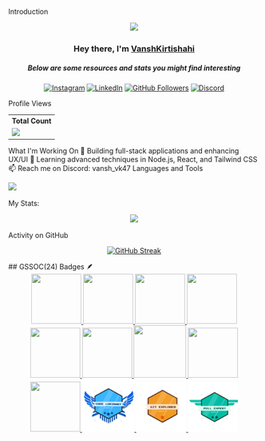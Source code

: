 Introduction
<p align="center"> <img src="https://readme-typing-svg.demolab.com/?lines=Web%20Developer;Experienced%20in%20Full-stack%20Development;&font=Fira%20Code&center=true&width=700&height=45&color=00FF00&vCenter=true&pause=1000&size=25" /></a> </p> <h3 align="center">Hey there, I'm <a href="https://github.com/VanshKirtishahi">VanshKirtishahi</a></h3> <h5 align="center">Below are some resources and stats you might find interesting</h5> <p align="center">
  <a href="https://www.instagram.com/vansh_kirtishahi/"><img alt="Instagram" title="Instagram" src="https://img.shields.io/badge/-Instagram-E4405F?style=for-the-badge&logo=instagram&logoColor=white"/></a>
  <a href="www.linkedin.com/in/vansh-kirtishahi"><img alt="LinkedIn" title="LinkedIn" src="https://img.shields.io/badge/-LinkedIn-0077B5?style=for-the-badge&logo=linkedin&logoColor=white"/></a>
  <a href="https://github.com/VanshKirtishahi"><img alt="GitHub Followers" title="Follow me on GitHub" src="https://img.shields.io/github/followers/VanshKirtishahi?color=236ad3&style=for-the-badge&logo=github&label=Follow"/></a>
  <a href="https://discord.gg/vansh_vk47/"><img alt="Discord" title="Join Discord Community" src="https://img.shields.io/badge/-Discord-7289DA?style=for-the-badge&logo=discord&logoColor=white"/></a>
</p>

Profile Views
<table> <tr> <th>Total Count</th> </tr> <tr> <td><a href="https://github.com/VanshKirtishahi"> <img src="https://komarev.com/ghpvc/?username=thinkright20&style=for-the-badge&color=brightgreen"> </a></td> </tr> </table>

What I'm Working On
🔭 Building full-stack applications and enhancing UX/UI
🌱 Learning advanced techniques in Node.js, React, and Tailwind CSS
📫 Reach me on Discord: vansh_vk47
Languages and Tools
<p align="left"> <a href="https://github.com/VanshKirtishahi"> <img src="https://skillicons.dev/icons?i=html,css,js,nodejs,react,mongodb,express,github,figma,tailwind" /> </a> </p>
My Stats:
<p align="center"> <img height="200px" src="https://github-readme-stats.vercel.app/api?username=VanshKirtishahi&hide_border=true&show_icons=true&count_private=true&theme=gruvbox&bg_color=151515"> </p>
Activity on GitHub
<p align="center"> <a href="https://github.com/VanshKirtishahi"> <img title="GitHub Streak" alt="GitHub Streak" src="https://github-readme-streak-stats.herokuapp.com/?user=VanshKirtishahi&theme=dark&hide_border=true&stroke=f53b3b"/> </a> </p>
## GSSOC(24) Badges 🪶
<div style='display:flex; align-items:center; gap: 10px;' align='center'><a href="https://gssoc.girlscript.tech/leaderboard">
<img src="https://raw.githubusercontent.com/GSSoC24/Postman-Challenge/main/docs/assets/Postman%20White.png" width="100px" height="100px" />
  <img src="https://raw.githubusercontent.com/GSSoC24/Postman-Challenge/main/docs/assets/1.png" width="100px" height="100px" />
  <img src="https://raw.githubusercontent.com/GSSoC24/Postman-Challenge/main/docs/assets/2.png" width="100px" height="100px" />
  <img src="https://raw.githubusercontent.com/GSSoC24/Postman-Challenge/main/docs/assets/3.png" width="100px" height="100px" />
  <img src="https://raw.githubusercontent.com/GSSoC24/Postman-Challenge/main/docs/assets/4.png" width="100px" height="100px" />
  <img src="https://raw.githubusercontent.com/GSSoC24/Postman-Challenge/main/docs/assets/5.png" width="100px" height="100px" />
  <img src="https://raw.githubusercontent.com/GSSoC24/Postman-Challenge/main/docs/assets/6.png" width="105px" height="105px" />
  <img src="https://raw.githubusercontent.com/GSSoC24/Postman-Challenge/main/docs/assets/7.png" width="100px" height="100px" />
  <img src="https://raw.githubusercontent.com/GSSoC24/Postman-Challenge/main/docs/assets/8.png" width="100px" height="100px" />
  <img src="https://raw.githubusercontent.com/GSSoC24/Contributor/refs/heads/main/assets/Code%20Luminary.png" width="105px" height="105px" />
  <img src="https://raw.githubusercontent.com/GSSoC24/Contributor/refs/heads/main/assets/Git%20Explorer.png" width="100px" height="100px" />
  <img src="https://raw.githubusercontent.com/GSSoC24/Contributor/refs/heads/main/assets/Pull%20Expert.png" width="100px" height="100px" /></a>
</div>
